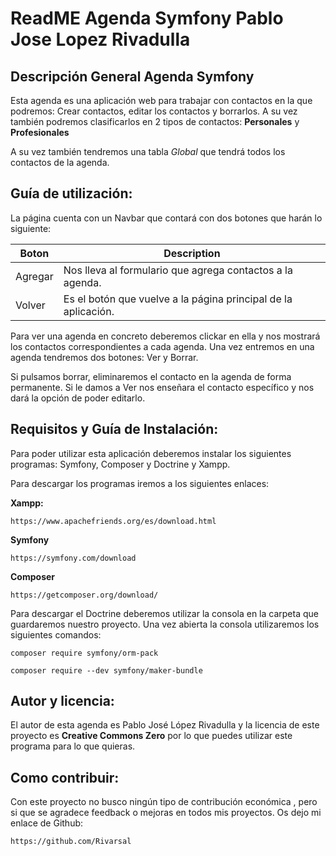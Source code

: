# ReadME Agenda Symfony Pablo Jose Lopez Rivadulla

## Descripción General Agenda Symfony 

Esta agenda es una aplicación web para trabajar con contactos en la que podremos: Crear contactos, editar los contactos y borrarlos. A su vez también podremos clasificarlos en 2 tipos de contactos: **Personales** y **Profesionales** 


A su vez también tendremos una tabla *Global* que tendrá todos los contactos de la agenda.

## Guía de utilización:

La página cuenta con un Navbar que contará con dos botones que harán lo siguiente:



| Boton | Description |
| ------ | ----------- |
| Agregar   | Nos lleva al formulario que agrega contactos a la agenda. |
| Volver | Es el botón que vuelve a la página principal de la aplicación. |

Para ver una agenda en concreto deberemos clickar en ella y nos mostrará los contactos correspondientes a cada agenda. Una vez entremos en una agenda tendremos dos botones: Ver y Borrar.

Si pulsamos borrar, eliminaremos el contacto en la agenda de forma permanente. Si le damos a Ver nos enseñara el contacto específico y nos dará la opción de poder editarlo.



## Requisitos y Guía de Instalación:

Para poder utilizar esta aplicación deberemos instalar los siguientes programas: Symfony, Composer y Doctrine y Xampp. 

Para descargar los programas iremos a los siguientes enlaces:

**Xampp:** 
```
https://www.apachefriends.org/es/download.html
```
**Symfony**
```
https://symfony.com/download
```    
**Composer**
```
https://getcomposer.org/download/   
```

Para descargar el Doctrine deberemos utilizar la consola en la carpeta que guardaremos nuestro proyecto. Una vez abierta la consola utilizaremos los siguientes comandos:

```
composer require symfony/orm-pack
 
composer require --dev symfony/maker-bundle
```

## Autor y licencia:

El autor de esta agenda es Pablo José López Rivadulla y la licencia de este proyecto es **Creative Commons Zero** por lo que puedes utilizar este programa para lo que quieras.

## Como contribuir:

Con este proyecto no busco ningún tipo de contribución económica , pero si que se agradece feedback o mejoras en todos mis proyectos. Os dejo mi enlace de Github:

```
https://github.com/Rivarsal
```
